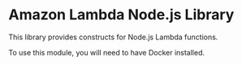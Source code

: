 # Amazon Lambda Node.js Library

This library provides constructs for Node.js Lambda functions.

To use this module, you will need to have Docker installed.